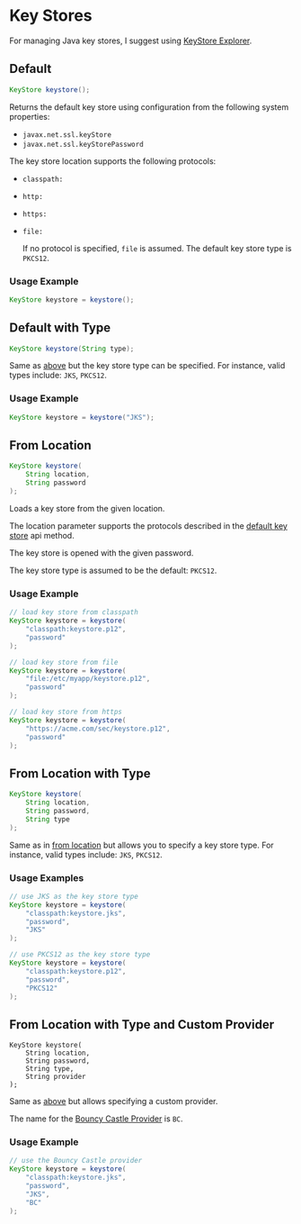 # Key Stores

For managing Java key stores, I suggest using [KeyStore Explorer](https://keystore-explorer.org/).

## Default

```java
KeyStore keystore();
```

 Returns the default key store using configuration from the following system properties:

* `javax.net.ssl.keyStore`
* `javax.net.ssl.keyStorePassword`

The key store location supports the following protocols:

* `classpath:`
* `http:`
* `https:`
* `file:`

  If no protocol is specified, `file` is assumed. The default key store type is `PKCS12`.

### Usage Example

```java
KeyStore keystore = keystore();
```

##  Default with Type

```java
KeyStore keystore(String type);
```

 Same as [above](keystore.md#default) but the key store type can be specified. For instance, valid types include: `JKS`, `PKCS12`.

### Usage Example

```java
KeyStore keystore = keystore("JKS");
```

## From Location

```java
KeyStore keystore(
    String location, 
    String password
);
```

Loads a key store from the given location.

The location parameter supports the protocols described in the [default key store](keystore.md#default) api method.

The key store is opened with the given password.

The key store type is assumed to be the default: `PKCS12`.

### Usage Example

```java
// load key store from classpath
KeyStore keystore = keystore(
    "classpath:keystore.p12", 
    "password"
);
```

```java
// load key store from file
KeyStore keystore = keystore(
    "file:/etc/myapp/keystore.p12", 
    "password"
);
```

```java
// load key store from https
KeyStore keystore = keystore(
    "https://acme.com/sec/keystore.p12", 
    "password"
);
```

## From Location with Type

```java
KeyStore keystore(
    String location, 
    String password, 
    String type
);
```

Same as in [from location](keystore.md#from-location) but allows you to specify a key store type. For instance, valid types include: `JKS`, `PKCS12`.

### Usage Examples

```java
// use JKS as the key store type
KeyStore keystore = keystore(
    "classpath:keystore.jks", 
    "password", 
    "JKS"
);
```

```java
// use PKCS12 as the key store type
KeyStore keystore = keystore(
    "classpath:keystore.p12", 
    "password", 
    "PKCS12"
);
```

##  From Location with Type and Custom Provider

```text
KeyStore keystore(
    String location, 
    String password, 
    String type, 
    String provider
);
```

Same as [above](keystore.md#from-location-with-type) but allows specifying a custom provider.

The name for the [Bouncy Castle Provider](https://www.bouncycastle.org/java.html) is `BC`.

### Usage Example

```java
// use the Bouncy Castle provider
KeyStore keystore = keystore(
    "classpath:keystore.jks", 
    "password", 
    "JKS",
    "BC"
);
```

